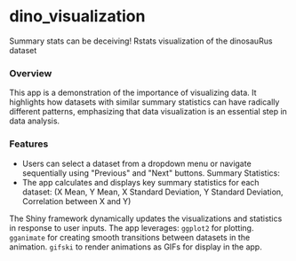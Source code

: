 # dino_visualization
Summary stats can be deceiving! Rstats visualization of the dinosauRus dataset



### Overview
This app is a demonstration of the importance of visualizing data. It highlights how datasets with similar summary statistics can have radically different patterns, emphasizing that data visualization is an essential step in data analysis.

### Features
* Users can select a dataset from a dropdown menu or navigate sequentially using "Previous" and "Next" buttons.
Summary Statistics:
* The app calculates and displays key summary statistics for each dataset: (X Mean, Y Mean, X Standard Deviation, Y Standard Deviation, Correlation between X and Y)

The Shiny framework dynamically updates the visualizations and statistics in response to user inputs.
The app leverages:
`ggplot2` for plotting.
`gganimate` for creating smooth transitions between datasets in the animation.
`gifski` to render animations as GIFs for display in the app.


